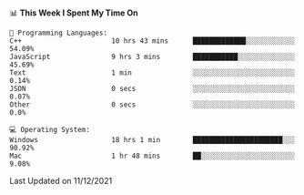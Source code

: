 
<!--START_SECTION:waka-->
📊 **This Week I Spent My Time On** 

```text
💬 Programming Languages: 
C++                      10 hrs 43 mins      █████████████░░░░░░░░░░░░   54.09% 
JavaScript               9 hrs 3 mins        ███████████░░░░░░░░░░░░░░   45.69% 
Text                     1 min               ░░░░░░░░░░░░░░░░░░░░░░░░░   0.14% 
JSON                     0 secs              ░░░░░░░░░░░░░░░░░░░░░░░░░   0.07% 
Other                    0 secs              ░░░░░░░░░░░░░░░░░░░░░░░░░   0.0%

💻 Operating System: 
Windows                  18 hrs 1 min        ██████████████████████░░░   90.92% 
Mac                      1 hr 48 mins        ██░░░░░░░░░░░░░░░░░░░░░░░   9.08%

```


 Last Updated on 11/12/2021
<!--END_SECTION:waka-->
